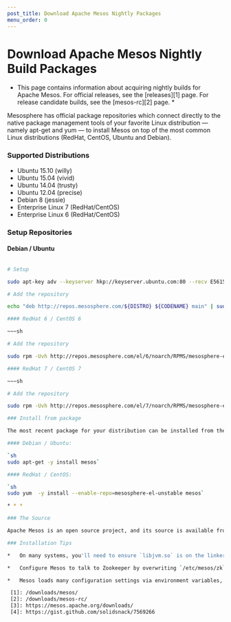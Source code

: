```yaml
---
post_title: Download Apache Mesos Nightly Packages
menu_order: 0
---
```

<div class="page-header">
  <h1>
    Download Apache Mesos Nightly Build Packages
  </h1>
</div>

*   This page contains information about acquiring nightly builds for Apache Mesos. For official releases, see the [releases][1] page. For release candidate builds, see the [mesos-rc][2] page. *

Mesosphere has official package repositories which connect directly to the native package management tools of your favorite Linux distribution — namely apt-get and yum — to install Mesos on top of the most common Linux distributions (RedHat, CentOS, Ubuntu and Debian).

### Supported Distributions

*   Ubuntu 15.10 (willy)
*   Ubuntu 15.04 (vivid)
*   Ubuntu 14.04 (trusty)
*   Ubuntu 12.04 (precise)
*   Debian 8 (jessie)
*   Enterprise Linux 7 (RedHat/CentOS)
*   Enterprise Linux 6 (RedHat/CentOS)

### Setup Repositories

#### Debian / Ubuntu

~~~sh

# Setup

sudo apt-key adv --keyserver hkp://keyserver.ubuntu.com:80 --recv E56151BF DISTRO=$(lsb_release -is | tr '[:upper:]' '[:lower:]') CODENAME=$(lsb_release -cs)-unstable

# Add the repository

echo "deb http://repos.mesosphere.com/${DISTRO} ${CODENAME} main" | sudo tee /etc/apt/sources.list.d/mesosphere.list sudo apt-get -y update ~~~

#### RedHat 6 / CentOS 6

~~~sh

# Add the repository

sudo rpm -Uvh http://repos.mesosphere.com/el/6/noarch/RPMS/mesosphere-el-repo-6-3.noarch.rpm ~~~

#### RedHat 7 / CentOS 7

~~~sh

# Add the repository

sudo rpm -Uvh http://repos.mesosphere.com/el/7/noarch/RPMS/mesosphere-el-repo-7-3.noarch.rpm ~~~

### Install from package

The most recent package for your distribution can be installed from the Mesosphere repositories using the following commands:

#### Debian / Ubuntu:

`sh
sudo apt-get -y install mesos`

#### RedHat / CentOS:

`sh
sudo yum  -y install --enable-repo=mesosphere-el-unstable mesos`

* * *

### The Source

Apache Mesos is an open source project, and its source is available from the [Mesos Downloads ➦][3] page.

### Installation Tips

*   On many systems, you'll need to ensure `libjvm.so` is on the linker path so that Mesos can find it when it starts. If you have only one JVM installed in the default location, one can approach the problem with a [small shell script][4]. If you have a better idea about how to do this, please contact `support@mesosphere.io` and we'll try to implement it.

*   Configure Mesos to talk to Zookeeper by overwriting `/etc/mesos/zk`.

*   Mesos loads many configuration settings via environment variables, which can be set in `/etc/defaults/mesos`, `/etc/defaults/mesos-master` and `/etc/defaults/mesos-slave`.

 [1]: /downloads/mesos/
 [2]: /downloads/mesos-rc/
 [3]: https://mesos.apache.org/downloads/
 [4]: https://gist.github.com/solidsnack/7569266